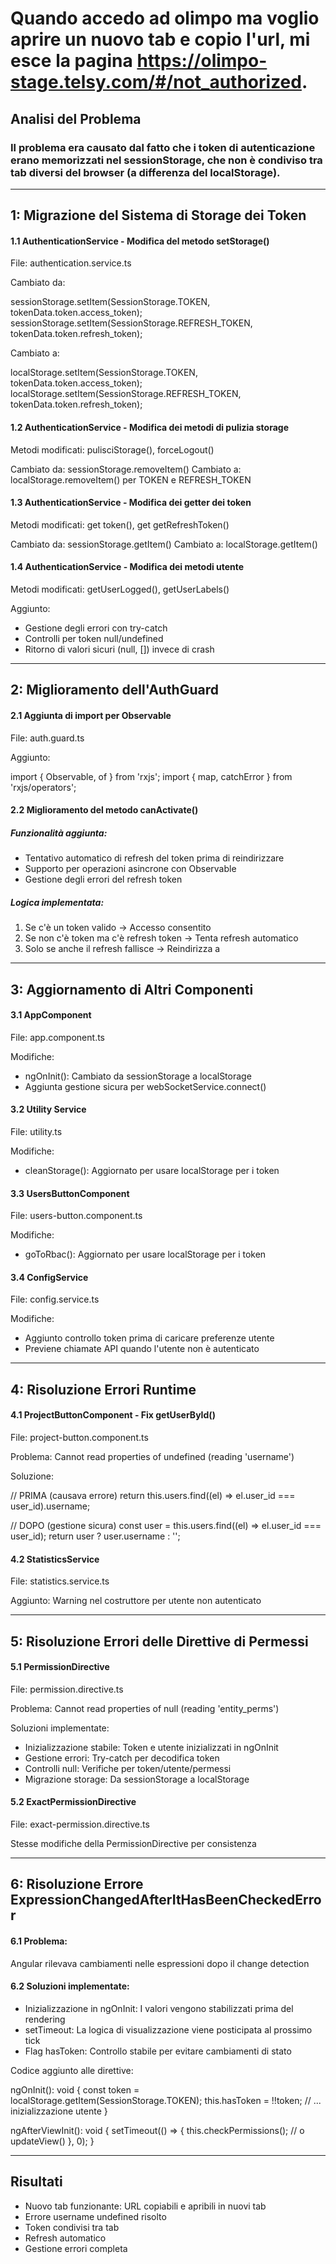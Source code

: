 # Quando accedo ad olimpo ma voglio aprire un nuovo tab e copio l'url, mi esce la pagina https://olimpo-stage.telsy.com/#/not_authorized.

## Analisi del Problema
### Il problema era causato dal fatto che i token di autenticazione erano memorizzati nel sessionStorage, che non è condiviso tra tab diversi del browser (a differenza del localStorage).

---

## 1: Migrazione del Sistema di Storage dei Token

#### 1.1 AuthenticationService - Modifica del metodo setStorage()

File: authentication.service.ts

Cambiato da:

sessionStorage.setItem(SessionStorage.TOKEN, tokenData.token.access_token);
sessionStorage.setItem(SessionStorage.REFRESH_TOKEN, tokenData.token.refresh_token);

Cambiato a:

localStorage.setItem(SessionStorage.TOKEN, tokenData.token.access_token);
localStorage.setItem(SessionStorage.REFRESH_TOKEN, tokenData.token.refresh_token);


#### 1.2 AuthenticationService - Modifica dei metodi di pulizia storage

Metodi modificati: pulisciStorage(), forceLogout()

Cambiato da: sessionStorage.removeItem()
Cambiato a: localStorage.removeItem() per TOKEN e REFRESH_TOKEN

#### 1.3 AuthenticationService - Modifica dei getter dei token
Metodi modificati: get token(), get getRefreshToken()

Cambiato da: sessionStorage.getItem()
Cambiato a: localStorage.getItem()

#### 1.4 AuthenticationService - Modifica dei metodi utente
Metodi modificati: getUserLogged(), getUserLabels()

Aggiunto:

- Gestione degli errori con try-catch
- Controlli per token null/undefined
- Ritorno di valori sicuri (null, []) invece di crash

---


## 2: Miglioramento dell'AuthGuard

#### 2.1 Aggiunta di import per Observable

File: auth.guard.ts

Aggiunto:

import { Observable, of } from 'rxjs';
import { map, catchError } from 'rxjs/operators';

#### 2.2 Miglioramento del metodo canActivate()

##### Funzionalità aggiunta:

- Tentativo automatico di refresh del token prima di reindirizzare
- Supporto per operazioni asincrone con Observable
- Gestione degli errori del refresh token

##### Logica implementata:

1. Se c'è un token valido → Accesso consentito
2. Se non c'è token ma c'è refresh token → Tenta refresh automatico
3. Solo se anche il refresh fallisce → Reindirizza a

---


## 3: Aggiornamento di Altri Componenti
#### 3.1 AppComponent

File: app.component.ts

Modifiche:

- ngOnInit(): Cambiato da sessionStorage a localStorage
- Aggiunta gestione sicura per webSocketService.connect()

#### 3.2 Utility Service

File: utility.ts

Modifiche:

- cleanStorage(): Aggiornato per usare localStorage per i token

#### 3.3 UsersButtonComponent

File: users-button.component.ts

Modifiche:

- goToRbac(): Aggiornato per usare localStorage per i token

#### 3.4 ConfigService

File: config.service.ts

Modifiche:

- Aggiunto controllo token prima di caricare preferenze utente
- Previene chiamate API quando l'utente non è autenticato

---


## 4: Risoluzione Errori Runtime

#### 4.1 ProjectButtonComponent - Fix getUserById()

File: project-button.component.ts

Problema: Cannot read properties of undefined (reading 'username')

Soluzione:

// PRIMA (causava errore)
return this.users.find((el) => el.user_id === user_id).username;

// DOPO (gestione sicura)
const user = this.users.find((el) => el.user_id === user_id);
return user ? user.username : '';

#### 4.2 StatisticsService

File: statistics.service.ts

Aggiunto: Warning nel costruttore per utente non autenticato

---


## 5: Risoluzione Errori delle Direttive di Permessi

#### 5.1 PermissionDirective

File: permission.directive.ts

Problema: Cannot read properties of null (reading 'entity_perms')

Soluzioni implementate:

- Inizializzazione stabile: Token e utente inizializzati in ngOnInit
- Gestione errori: Try-catch per decodifica token
- Controlli null: Verifiche per token/utente/permessi
- Migrazione storage: Da sessionStorage a localStorage

#### 5.2 ExactPermissionDirective

File: exact-permission.directive.ts

Stesse modifiche della PermissionDirective per consistenza

---


## 6: Risoluzione Errore ExpressionChangedAfterItHasBeenCheckedError

#### 6.1 Problema:

Angular rilevava cambiamenti nelle espressioni dopo il change detection

#### 6.2 Soluzioni implementate:

- Inizializzazione in ngOnInit: I valori vengono stabilizzati prima del rendering
- setTimeout: La logica di visualizzazione viene posticipata al prossimo tick
- Flag hasToken: Controllo stabile per evitare cambiamenti di stato

Codice aggiunto alle direttive:

ngOnInit(): void {
    const token = localStorage.getItem(SessionStorage.TOKEN);
    this.hasToken = !!token;
    // ... inizializzazione utente
}

ngAfterViewInit(): void {
    setTimeout(() => {
        this.checkPermissions(); // o updateView()
    }, 0);
}

---


## Risultati

- Nuovo tab funzionante: URL copiabili e apribili in nuovi tab
- Errore username undefined risolto
- Token condivisi tra tab
- Refresh automatico
- Gestione errori completa
